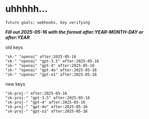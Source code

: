 # uhhhhh...

`future goals: webhooks, key verifying`



***Fill out 2025-05-16 with the format after:YEAR-MONTH-DAY or after:YEAR***

old keys
```
"sk-" "openai" after:2025-05-16
"sk-" "openai" "gpt-3.5" after:2025-05-16
"sk-" "openai" "gpt-4" after:2025-05-16
"sk-" "openai" "gpt-4o" after:2025-05-16
"sk-" "openai" "gpt-o1" after:2025-05-16
```

new keys
```
"sk-proj-" after:2025-05-16
"sk-proj-" "gpt-3.5" after:2025-05-16
"sk-proj-" "gpt-4" after:2025-05-16
"sk-proj-" "gpt-4o" after:2025-05-16
"sk-proj-" "gpt-o1" after:2025-05-16
```
